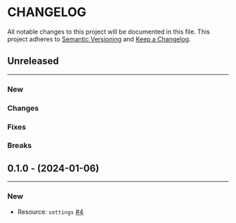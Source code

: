 # CHANGELOG

All notable changes to this project will be documented in this file.
This project adheres to [Semantic Versioning](http://semver.org/) and [Keep a Changelog](http://keepachangelog.com/).


## Unreleased
---

### New

### Changes

### Fixes

### Breaks


## 0.1.0 - (2024-01-06)
---

### New
* Resource: `settings` [#4](https://github.com/brittandeyoung/terraform-provider-awsteam/issues/4)



